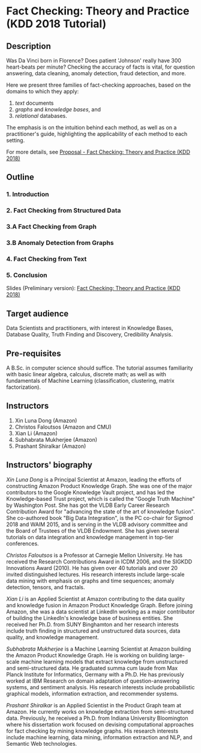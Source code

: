 # Fact Checking: Theory and Practice (KDD 2018 Tutorial)

## Description

Was Da Vinci born in Florence?
Does patient 'Johnson' really have 300 heart-beats
per minute?
Checking the accuracy of facts is vital,
for question answering, data cleaning,
anomaly detection, fraud detection, and more.

Here we present three families of fact-checking
approaches, based on the domains to which they apply:

1. _text_ documents 
2. _graphs_ and _knowledge bases_, and 
3. _relational_ databases.

The emphasis is on the intuition behind each method,
as well as on a practitioner's guide, 
highlighting the applicability of each method to each setting.

For more details, see [Proposal - Fact Checking: Theory and Practice (KDD 2018)](https://github.com/shiralkarprashant/fact-checking-tutorial-KDD2018/blob/master/docs/FactCheckingTutorial.pdf)

## Outline

### 1. Introduction
### 2. Fact Checking from Structured Data
### 3.A Fact Checking from Graph
### 3.B Anomaly Detection from Graphs
### 4. Fact Checking from Text
### 5. Conclusion

Slides (Preliminary version): [Fact Checking: Theory and Practice (KDD 2018)](https://drive.google.com/open?id=1JGHWS_YQhpESbWhwedG_l2feYc6Bq9FdAy1Ls3uHaPg)

## Target audience

Data Scientists and practitioners, with interest in Knowledge Bases, Database Quality, Truth Finding and Discovery, Credibility Analysis.

## Pre-requisites

A B.Sc. in computer science should suffice. The tutorial assumes familiarity with basic linear algebra, calculus, discrete math; as well as with fundamentals of  Machine Learning (classification, clustering, matrix factorization).

## Instructors
1. Xin Luna Dong (Amazon)
2. Christos Faloutsos (Amazon and CMU)
3. Xian Li (Amazon)
4. Subhabrata Mukherjee (Amazon)
5. Prashant Shiralkar (Amazon)

## Instructors' biography

_Xin Luna Dong_ is a Principal Scientist at Amazon, leading the efforts of constructing Amazon Product Knowledge Graph. She was one of the major contributors to the Google Knowledge Vault project, and has led the Knowledge-based Trust project, which is called the "Google Truth Machine" by Washington Post. She has got the VLDB Early Career Research Contribution Award for "advancing the state of the art of knowledge fusion". She co-authored book "Big Data Integration", is the PC co-chair for Sigmod 2018 and WAIM 2015, and is serving in the VLDB advisory committee and the Board of Trustees of the VLDB Endowment. She has given several tutorials on data integration and knowledge management in top-tier conferences.

_Christos Faloutsos_ is a Professor at Carnegie Mellon University. He has received the Research Contributions Award in ICDM 2006, and the SIGKDD Innovations Award (2010). He has given over 40 tutorials and over 20 invited distinguished lectures. His research interests include large-scale data mining with emphasis on graphs and time sequences; anomaly detection, tensors, and fractals.

_Xian Li_ is an Applied Scientist at Amazon contributing to the data quality and knowledge fusion in Amazon Product Knowledge Graph. Before joining Amazon, she was a data scientist at LinkedIn working as a major contributor of building the LinkedIn's knowledge base of business entities. She received her Ph.D. from SUNY Binghamton and her research interests include truth finding in structured and unstructured data sources, data quality, and knowledge management.

_Subhabrata Mukherjee_ is a Machine Learning Scientist at Amazon building the Amazon Product Knowledge Graph. He is working on building large-scale machine learning models that extract knowledge from unstructured and semi-structured data. He graduated summa cum laude from Max Planck Institute for Informatics, Germany with a Ph.D. He has previously worked at IBM Research on domain adaptation of question-answering systems, and sentiment analysis. His research interests include probabilistic graphical models, information extraction, and recommender systems. 

_Prashant Shiralkar_ is an Applied Scientist in the Product Graph team at Amazon. He currently works on knowledge extraction from semi-structured data. Previously, he received a Ph.D. from Indiana University Bloomington where his dissertation work focused on devising computational approaches for fact checking by mining knowledge graphs. His research interests include machine learning, data mining, information extraction and NLP, and Semantic Web technologies.
